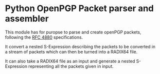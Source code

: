 # Python OpenPGP Packet parser and assembler

This module has for puropse to parse and create openPGP packets, following the
[RFC 4880](https://tools.ietf.org/html/rfc4880) specifications.

It convert a nested S-Expression describing the packets to be converted in a
stream of packets which can then be turned into a RADIX64 file.

It can also take a RADIX64 file as an input and generate a nested S-Expression
representing all the packets given in input.
